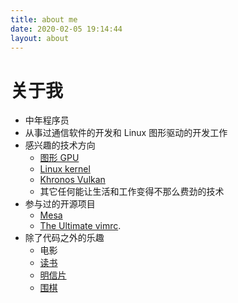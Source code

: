 ```yaml
---
title: about me
date: 2020-02-05 19:14:44
layout: about
---
```


# 关于我

- 中年程序员
- 从事过通信软件的开发和 Linux 图形驱动的开发工作
- 感兴趣的技术方向
    * [图形 GPU](https://www.gpuinsight.com/)
    * [Linux kernel](https://git.kernel.org/pub/scm/linux/kernel/git)
    * [Khronos Vulkan](https://www.khronos.org/registry/vulkan/)
    * 其它任何能让生活和工作变得不那么费劲的技术
- 参与过的开源项目
    * [Mesa](https://gitlab.freedesktop.org/mesa/mesa)
    * [The Ultimate vimrc](https://github.com/amix/vimrc).
- 除了代码之外的乐趣
    * 电影
    * [读书](https://zh.z-lib.org/)
    * [明信片](https://www.postcrossing.com/)
    * [围棋](http://www.eweiqi.com/)

